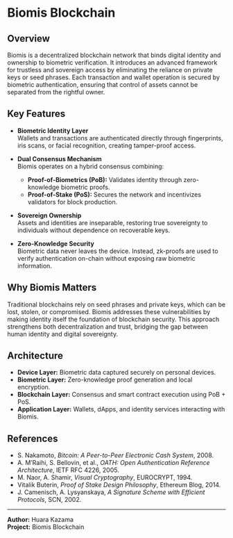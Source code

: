# Biomis Blockchain

## Overview
Biomis is a decentralized blockchain network that binds digital identity and ownership to biometric verification. It introduces an advanced framework for trustless and sovereign access by eliminating the reliance on private keys or seed phrases. Each transaction and wallet operation is secured by biometric authentication, ensuring that control of assets cannot be separated from the rightful owner.

## Key Features
- **Biometric Identity Layer**  
  Wallets and transactions are authenticated directly through fingerprints, iris scans, or facial recognition, creating tamper-proof access.

- **Dual Consensus Mechanism**  
  Biomis operates on a hybrid consensus combining:
  - **Proof-of-Biometrics (PoB):** Validates identity through zero-knowledge biometric proofs.  
  - **Proof-of-Stake (PoS):** Secures the network and incentivizes validators for block production.

- **Sovereign Ownership**  
  Assets and identities are inseparable, restoring true sovereignty to individuals without dependence on recoverable keys.

- **Zero-Knowledge Security**  
  Biometric data never leaves the device. Instead, zk-proofs are used to verify authentication on-chain without exposing raw biometric information.

## Why Biomis Matters
Traditional blockchains rely on seed phrases and private keys, which can be lost, stolen, or compromised. Biomis addresses these vulnerabilities by making identity itself the foundation of blockchain security. This approach strengthens both decentralization and trust, bridging the gap between human identity and digital sovereignty.

## Architecture
- **Device Layer:** Biometric data captured securely on personal devices.  
- **Biometric Layer:** Zero-knowledge proof generation and local encryption.  
- **Blockchain Layer:** Consensus and smart contract execution using PoB + PoS.  
- **Application Layer:** Wallets, dApps, and identity services interacting with Biomis.

## References
- S. Nakamoto, *Bitcoin: A Peer-to-Peer Electronic Cash System*, 2008.  
- A. M’Raihi, S. Bellovin, et al., *OATH: Open Authentication Reference Architecture*, IETF RFC 4226, 2005.  
- M. Naor, A. Shamir, *Visual Cryptography*, EUROCRYPT, 1994.  
- Vitalik Buterin, *Proof of Stake Design Philosophy*, Ethereum Blog, 2014.  
- J. Camenisch, A. Lysyanskaya, *A Signature Scheme with Efficient Protocols*, SCN, 2002.  

---

**Author:** Huara Kazama  
**Project:** Biomis Blockchain
